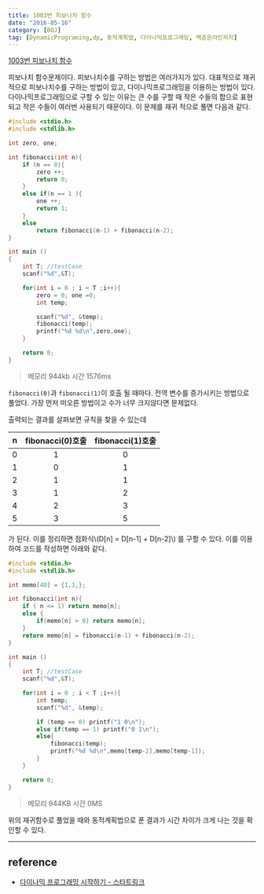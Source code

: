 ```yaml
---
title: 1003번 피보나치 함수
date: "2016-05-16"
category: [BOJ]
tag: [DynamicPrograming,dp, 동적계획법, 다이나믹프로그래밍, 백준온라인저지]
---
```


[1003번 피보나치 함수](https://www.acmicpc.net/problem/1003)

피보나치 함수문제이다. 피보나치수를 구하는 방법은 여러가지가 있다. 대표적으로 재귀적으로 피보나치수를 구하는 방법이 있고, 다이나믹프로그래밍을 이용하는 방법이 있다. 다이나믹프로그래밍으로 구할 수 있는 이유는 큰 수를 구할 때 작은 수들의 합으로 표현되고 작은 수들이 여러번 사용되기 때문이다. 이 문제를 재귀 적으로 풀면 다음과 같다.

```c
#include <stdio.h>
#include <stdlib.h>

int zero, one;

int fibonacci(int n){
    if (n == 0){
        zero ++;
        return 0;
    }
    else if(n == 1 ){
        one ++;
        return 1;
    }
    else
        return fibonacci(n-1) + fibonacci(n-2);
}

int main ()
{
    int T; //testCase
    scanf("%d",&T);

    for(int i = 0 ; i < T ;i++){
        zero = 0; one =0;
        int temp;

        scanf("%d", &temp);
        fibonacci(temp);
        printf("%d %d\n",zero,one);
    }

    return 0;
}
```
> 메모리 944kb 시간 1576ms

`fibonacci(0)`과 `fibonacci(1)`이 호출 될 때마다. 전역 변수를 증가시키는 방법으로 풀었다. 가장 먼저 떠오른 방법이고 수가 너무 크지않다면 문제없다.

출력되는 결과를 살펴보면 규칙을 찾을 수 있는데

n   | fibonacci(0)호출  | fibonacci(1)호출 |
:--:|:----------------:|:---------------:|
0   | 1	  | 0 |
1   | 0	  |	1	|
2	  | 1	  | 1	|
3	  | 1 	| 2	|
4	  | 2   | 3 |
5	  | 3 	| 5 |

가 된다. 이를 정리하면 점화식\\(D[n] = D[n-1] + D[n-2]\\) 를 구할 수 있다. 이를 이용하여 코드를 작성하면 아래와 같다.

```c
#include <stdio.h>
#include <stdlib.h>

int memo[40] = {1,1,};

int fibonacci(int n){
	if ( n <= 1) return memo[n];
	else {
		if(memo[n] > 0) return memo[n];
	}
	return memo[n] = fibonacci(n-1) + fibonacci(n-2);
}

int main ()
{
	int T; //testCase
	scanf("%d",&T);

	for(int i = 0 ; i < T ;i++){
		int temp;
		scanf("%d", &temp);

		if (temp == 0) printf("1 0\n");
		else if(temp == 1) printf("0 1\n");
		else{
			fibonacci(temp);
			printf("%d %d\n",memo[temp-2],memo[temp-1]);
		}
	}

	return 0;
}
```
> 메모리 944KB 시간 0MS

위의 재귀함수로 풀었을 때와 동적계획법으로 푼 결과가 시간 차이가 크게 나는 것을 확인할 수 있다.


---

## reference

- [다이나믹 프로그래밍 시작하기 - 스타트링크](https://www.youtube.com/embed/0o2hF-To_6Q)
